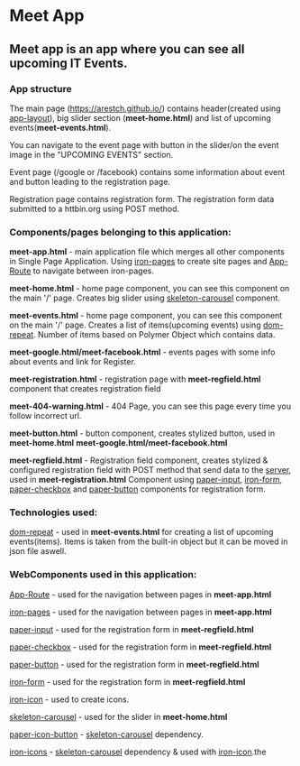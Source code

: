 # Meet App

## Meet app is an app where you can see all upcoming IT Events.

### App structure
The main page (https://arestch.github.io/) contains header(created using [app-layout](https://www.webcomponents.org/element/PolymerElements/app-layout)), big slider section (__meet-home.html__) and list of upcoming events(__meet-events.html__).

You can navigate to the event page with button in the slider/on the event image in the "UPCOMING EVENTS" section.

Event page (/google or /facebook) contains some information about event and button leading to the registration page.

Registration page contains registration form. The ​registration ​form data submitted to a httbin.org using POST method.


### Components/pages belonging to this application: 

__meet-app.html__ - main application file which merges all other components in Single Page Application.
Using [iron-pages](https://www.webcomponents.org/element/PolymerElements/iron-pages) to create site pages and [App-Route](https://www.webcomponents.org/element/PolymerElements/app-route) to navigate between iron-pages.

__meet-home.html__ - home page component, you can see this component on the main '/' page. Creates big slider using [skeleton-carousel](https://www.webcomponents.org/element/FabricElements/skeleton-carousel) component.

__meet-events.html__ - home page component, you can see this component on the main '/' page. Creates a list of items(upcoming events) using [dom-repeat](https://www.polymer-project.org/2.0/docs/api/elements/Polymer.DomRepeat).
Number of items based on Polymer Object which contains data.

__meet-google.html/meet-facebook.html__ - events pages with some info about events and link for Register.

__meet-registration.html__ - registration page with __meet-regfield.html__ component that creates registration field

__meet-404-warning.html__ - 404 Page, you can see this page every time you follow incorrect url.

__meet-button.html__ - button component, creates stylized button, used in __meet-home.html__ __meet-google.html/meet-facebook.html__

__meet-regfield.html__ - Registration field component, creates stylized & configured registration field with POST method that send data to the [server](https://httpbin.org), used in __meet-registration.html__
Component using [paper-input](https://www.webcomponents.org/element/PolymerElements/paper-input), [iron-form](https://www.webcomponents.org/element/PolymerElements/iron-form), [paper-checkbox](https://www.webcomponents.org/element/PolymerElements/paper-checkbox) and
[paper-button](https://www.webcomponents.org/element/PolymerElements/paper-button) components for registration form.

### Technologies used:
[dom-repeat](https://www.polymer-project.org/2.0/docs/api/elements/Polymer.DomRepeat) - used in __meet-events.html__ for creating a list of upcoming events(items). Items is taken from the built-in object but it can be moved in json file aswell.

### WebComponents used in this application:
[App-Route](https://www.webcomponents.org/element/PolymerElements/app-route) - used for the navigation between pages in __meet-app.html__ 

[iron-pages](https://www.webcomponents.org/element/PolymerElements/iron-pages) - used for the navigation between pages in __meet-app.html__

[paper-input](https://www.webcomponents.org/element/PolymerElements/paper-input) - used for the registration form in __meet-regfield.html__

[paper-checkbox](https://www.webcomponents.org/element/PolymerElements/paper-checkbox) - used for the registration form in __meet-regfield.html__

[paper-button](https://www.webcomponents.org/element/PolymerElements/paper-button) - used for the registration form in __meet-regfield.html__

[iron-form](https://www.webcomponents.org/element/PolymerElements/iron-form) - used for the registration form in __meet-regfield.html__

[iron-icon](https://www.webcomponents.org/element/PolymerElements/iron-icon) - used to create icons.

[skeleton-carousel](https://www.webcomponents.org/element/FabricElements/skeleton-carousel) - used for the slider in __meet-home.html__

[paper-icon-button](https://www.webcomponents.org/element/PolymerElements/paper-icon-button) - [skeleton-carousel](https://www.webcomponents.org/element/FabricElements/skeleton-carousel) dependency.

[iron-icons](https://www.webcomponents.org/element/PolymerElements/iron-icons/elements/iron-icons)  - [skeleton-carousel](https://www.webcomponents.org/element/FabricElements/skeleton-carousel) dependency & used with [iron-icon](https://www.webcomponents.org/element/PolymerElements/iron-icon).the 
